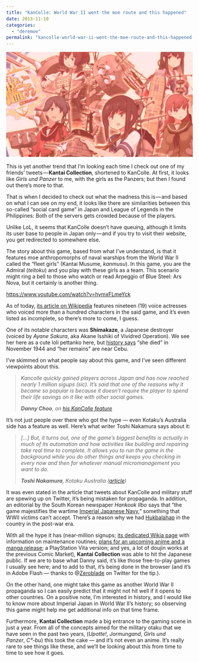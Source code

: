 ```yaml
---
title: "KanColle: World War II went the moe route and this happened"
date: 2013-11-10
categories: 
  - "deremoe"
permalink: "kancolle-world-war-ii-went-the-moe-route-and-this-happened-87db1323b11"
---
```


![](images/0_Vxo89mElq-JX1sIP.jpg)

This is yet another trend that I’m looking each time I check out one of my friends’ tweets — **Kantai Collection**, shortened to KanColle. At first, it looks like _Girls und Panzer_ to me, with the girls as the Panzers; but then I found out there’s more to that.

That is when I decided to check out what the madness this is — and based on what I can see on my end, it looks like there are similarities between this so-called “social card game” in Japan and League of Legends in the Philippines: Both of the servers gets crowded because of the players.

Unlike LoL, it seems that KanColle doesn’t have queuing, although it limits its user base to people in Japan only — and if you try to visit their website, you get redirected to somewhere else.

The story about this game, based from what I’ve understand, is that it features moe anthropomorphs of naval warships from the World War II called the “fleet girls” (Kantai Musume, _kanmusu_). In this game, you are the Admiral (_teitoku_) and you play with these girls as a team. This scenario might ring a bell to those who watch or read Arpeggio of Blue Steel: Ars Nova, but it certainly is another thing.

https://www.youtube.com/watch?v=hymxFLmeYck

As of today, [its article on Wikipedia](http://en.wikipedia.org/wiki/Kantai_Collection) features nineteen (19) voice actresses who voiced more than a hundred characters in the said game, and it’s even listed as incomplete, so there’s more to come, I guess.

One of its notable characters was **Shimakaze**, a Japanese destroyer (voiced by _Ayane Sakura_, aka Akane Isshiki of Vividred Operation). We see her here as a cute loli pettanko here, but [history says](http://en.wikipedia.org/wiki/Japanese_destroyer_Shimakaze_%281942%29) “she died” in November 1944 and “her remains” are near Cebu.

I’ve skimmed on what people say about this game, and I’ve seen different viewpoints about this.

> _Kancolle quickly gained players across Japan and has now reached nearly 1 million sigups (sic). It’s said that one of the reasons why it became so popular is because it doesn’t require the player to spend their life savings on it like with other social games_. 
> 
> **_Danny Choo_**_, on_ [_his KanColle feature_](https://web.archive.org/web/20180612210537/http://www.dannychoo.com/en/post/27073/Kantai+Collection.html)

It’s not just people over there who got the hype — even Kotaku’s Australia side has a feature as well. Here’s what writer Toshi Nakamura says about it:

> _\[…\] But, it turns out, one of the game’s biggest benefits is actually in much of its automation and how activities like building and repairing take real time to complete. It allows you to run the game in the background while you do other things and keeps you checking in every now and then for whatever manual micromanagement you want to do._
> 
> **_Toshi Nakamura_**_, Kotaku Australia (_[_article_](http://www.kotaku.com.au/2013/07/japans-latest-popular-online-game-has-anthropomorphic-battleships/)_)_

It was even stated in the article that tweets about KanColle and military stuff are spewing up on Twitter, it’s being mistaken for propaganda. In addition, an editorial by the South Korean newspaper _Hankook Ilbo_ says that “the game majestifies the wartime [Imperial Japanese Navy](http://en.wikipedia.org/wiki/Imperial_Japanese_Navy),” something that WWII victims can’t accept. There’s a reason why we had [Hukbalahap](http://en.wikipedia.org/wiki/Hukbalahap) in the country in the post-war era.

With all the hype it has (near-million signups; [its dedicated Wikia page](http://kancolle.wikia.com/) with information on maintenance routines; [plans for an upcoming anime and a manga release](http://www.animenewsnetwork.com/news/2013-09-26/kantai-collection-moe-card-battle-game-gets-anime-new-manga); a PlayStation Vita version; and yes, a lot of doujin works at the previous Comic Market), **Kantai Collection** was able to hit the Japanese public. If we are to base what Danny said, it’s like those free-to-play games I usually see here; and to add to that, it’s being done in the browser (and it’s in Adobe Flash — thanks to @[Zeroblade](http://twitter.com/zeroblade) on Twitter for the tip.).

On the other hand, one might take this game as another World War II propaganda so I can easily predict that it might not hit well if it opens to other countries. On a positive note, I’m interested in history, and I would like to know more about Imperial Japan in World War II’s history; so observing this game might help me get additional info on that time frame.

Furthermore, **Kantai Collection** made a big entrance to the gaming scene in just a year. From all of the concepts aimed for the military otaku that we have seen in the past two years, (_Upotte!_, _Jormungand_, _Girls und Panzer_, _C³-bu_) this took the cake — and it’s not even an anime. It’s really rare to see things like these, and we’ll be looking about this from time to time to see how it goes.
